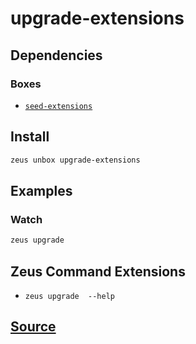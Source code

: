 
upgrade-extensions 
====================




## Dependencies
### Boxes
* [`seed-extensions`](seed-extensions.md)




## Install
```bash
zeus unbox upgrade-extensions
```
## Examples
### Watch 
```bash
zeus upgrade
```
## Zeus Command Extensions
* ```zeus upgrade  --help```




## [Source](https://github.com/liquidapps-io/zeus-sdk/tree/master/boxes/groups/core/upgrade-extensions)
